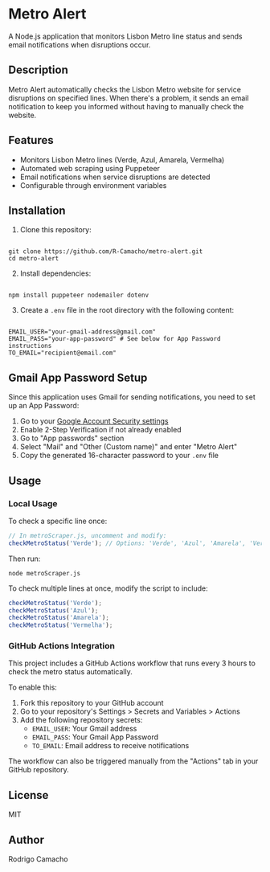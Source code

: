 # Metro Alert

A Node.js application that monitors Lisbon Metro line status and sends email notifications when disruptions occur.

## Description

Metro Alert automatically checks the Lisbon Metro website for service disruptions on specified lines. When there's a problem, it sends an email notification to keep you informed without having to manually check the website.

## Features

- Monitors Lisbon Metro lines (Verde, Azul, Amarela, Vermelha)
- Automated web scraping using Puppeteer
- Email notifications when service disruptions are detected
- Configurable through environment variables

## Installation

1. Clone this repository:

```

git clone https://github.com/R-Camacho/metro-alert.git
cd metro-alert

```

2. Install dependencies:

```

npm install puppeteer nodemailer dotenv

```

3. Create a `.env` file in the root directory with the following content:

```

EMAIL_USER="your-gmail-address@gmail.com"
EMAIL_PASS="your-app-password" # See below for App Password instructions
TO_EMAIL="recipient@email.com"

```

## Gmail App Password Setup

Since this application uses Gmail for sending notifications, you need to set up an App Password:

1. Go to your [Google Account Security settings](https://myaccount.google.com/security)
2. Enable 2-Step Verification if not already enabled
3. Go to "App passwords" section
4. Select "Mail" and "Other (Custom name)" and enter "Metro Alert"
5. Copy the generated 16-character password to your `.env` file

## Usage

### Local Usage

To check a specific line once:

```javascript
// In metroScraper.js, uncomment and modify:
checkMetroStatus('Verde'); // Options: 'Verde', 'Azul', 'Amarela', 'Vermelha'
```

Then run:

```
node metroScraper.js
```

To check multiple lines at once, modify the script to include:

```javascript
checkMetroStatus('Verde');
checkMetroStatus('Azul');
checkMetroStatus('Amarela');
checkMetroStatus('Vermelha');
```

### GitHub Actions Integration

This project includes a GitHub Actions workflow that runs every 3 hours to check the metro status automatically.

To enable this:

1. Fork this repository to your GitHub account
2. Go to your repository's Settings > Secrets and Variables > Actions
3. Add the following repository secrets:
   - `EMAIL_USER`: Your Gmail address
   - `EMAIL_PASS`: Your Gmail App Password
   - `TO_EMAIL`: Email address to receive notifications

The workflow can also be triggered manually from the "Actions" tab in your GitHub repository.

## License

MIT

## Author

Rodrigo Camacho
